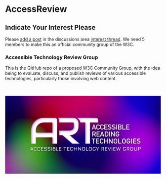 # AccessReview
## Indicate Your Interest Please
Please [add a post](https://github.com/AccessibleReadingTechnologies/AccessReview/discussions/2) in the discussions area [interest thread](https://github.com/AccessibleReadingTechnologies/AccessReview/discussions/2). We need 5 members to make this an official community group of the W3C.
### Accessible Technology Review Group
This is the GitHub repo of a proposed W3C Community Group, with the idea being to evaluate, discuss, and publish reviews of various accessible technologies, particularly those involving web content.

<br><br>
<img src="./images/ARTlogo03Review.png" width="640" alt="ART Logo and Accessible Technology Review Group">
